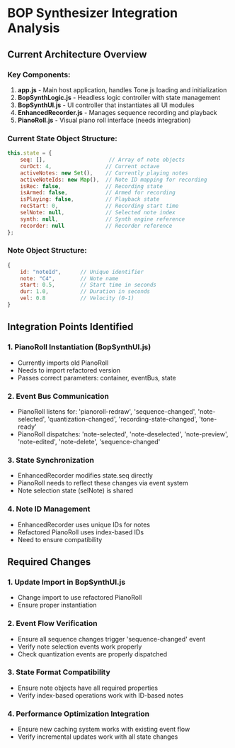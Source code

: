 # BOP Synthesizer Integration Analysis

## Current Architecture Overview

### Key Components:
1. **app.js** - Main host application, handles Tone.js loading and initialization
2. **BopSynthLogic.js** - Headless logic controller with state management
3. **BopSynthUI.js** - UI controller that instantiates all UI modules
4. **EnhancedRecorder.js** - Manages sequence recording and playback
5. **PianoRoll.js** - Visual piano roll interface (needs integration)

### Current State Object Structure:
```javascript
this.state = {
    seq: [],                    // Array of note objects
    curOct: 4,                 // Current octave
    activeNotes: new Set(),    // Currently playing notes
    activeNoteIds: new Map(),  // Note ID mapping for recording
    isRec: false,              // Recording state
    isArmed: false,            // Armed for recording
    isPlaying: false,          // Playback state
    recStart: 0,               // Recording start time
    selNote: null,             // Selected note index
    synth: null,               // Synth engine reference
    recorder: null             // Recorder reference
};
```

### Note Object Structure:
```javascript
{
    id: "noteId",      // Unique identifier
    note: "C4",        // Note name
    start: 0.5,        // Start time in seconds
    dur: 1.0,          // Duration in seconds
    vel: 0.8           // Velocity (0-1)
}
```

## Integration Points Identified

### 1. PianoRoll Instantiation (BopSynthUI.js)
- Currently imports old PianoRoll
- Needs to import refactored version
- Passes correct parameters: container, eventBus, state

### 2. Event Bus Communication
- PianoRoll listens for: 'pianoroll-redraw', 'sequence-changed', 'note-selected', 'quantization-changed', 'recording-state-changed', 'tone-ready'
- PianoRoll dispatches: 'note-selected', 'note-deselected', 'note-preview', 'note-edited', 'note-delete', 'sequence-changed'

### 3. State Synchronization
- EnhancedRecorder modifies state.seq directly
- PianoRoll needs to reflect these changes via event system
- Note selection state (selNote) is shared

### 4. Note ID Management
- EnhancedRecorder uses unique IDs for notes
- Refactored PianoRoll uses index-based IDs
- Need to ensure compatibility

## Required Changes

### 1. Update Import in BopSynthUI.js
- Change import to use refactored PianoRoll
- Ensure proper instantiation

### 2. Event Flow Verification
- Ensure all sequence changes trigger 'sequence-changed' event
- Verify note selection events work properly
- Check quantization events are properly dispatched

### 3. State Format Compatibility
- Ensure note objects have all required properties
- Verify index-based operations work with ID-based notes

### 4. Performance Optimization Integration
- Ensure new caching system works with existing event flow
- Verify incremental updates work with all state changes

